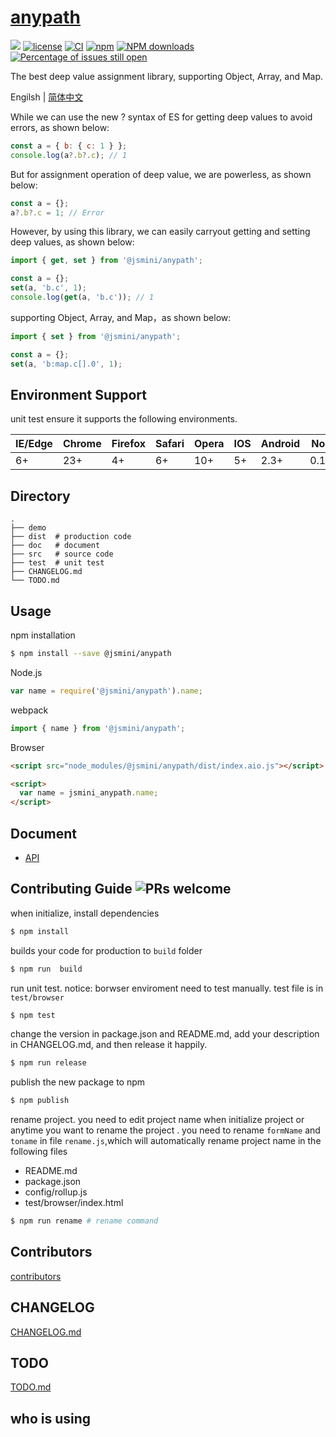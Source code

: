 # [anypath](https://github.com/jsmini/anypath)

[![](https://img.shields.io/badge/Powered%20by-jslib%20base-brightgreen.svg)](https://github.com/yanhaijing/jslib-base)
[![license](https://img.shields.io/badge/license-MIT-blue.svg)](https://github.com/jsmini/anypath/blob/master/LICENSE)
[![CI](https://github.com/jsmini/anypath/actions/workflows/ci.yml/badge.svg?branch=master)](https://github.com/jsmini/anypath/actions/workflows/ci.yml)
[![npm](https://img.shields.io/badge/npm-0.2.2-orange.svg)](https://www.npmjs.com/package/@jsmini/anypath)
[![NPM downloads](http://img.shields.io/npm/dm/@jsmini/anypath.svg?style=flat-square)](http://www.npmtrends.com/@jsmini/anypath)
[![Percentage of issues still open](http://isitmaintained.com/badge/open/jsmini/anypath.svg)](http://isitmaintained.com/project/jsmini/anypath 'Percentage of issues still open')

The best deep value assignment library, supporting Object, Array, and Map.

Engilsh | [简体中文](./README-zh_CN.md)

While we can use the new ? syntax of ES for getting deep values to avoid errors, as shown below:

```js
const a = { b: { c: 1 } };
console.log(a?.b?.c); // 1
```

But for assignment operation of deep value, we are powerless, as shown below:

```js
const a = {};
a?.b?.c = 1; // Error
```

However, by using this library, we can easily carryout getting and setting deep values, as shown below:

```js
import { get, set } from '@jsmini/anypath';

const a = {};
set(a, 'b.c', 1);
console.log(get(a, 'b.c')); // 1
```

supporting Object, Array, and Map，as shown below:

```js
import { set } from '@jsmini/anypath';

const a = {};
set(a, 'b:map.c[].0', 1);
```

## Environment Support

unit test ensure it supports the following environments.

| IE/Edge | Chrome | Firefox | Safari | Opera | IOS | Android | Node  |
| ------- | ------ | ------- | ------ | ----- | --- | ------- | ----- |
| 6+      | 23+    | 4+      | 6+     | 10+   | 5+  | 2.3+    | 0.10+ |

## Directory

```
.
├── demo
├── dist  # production code
├── doc   # document
├── src   # source code
├── test  # unit test
├── CHANGELOG.md
└── TODO.md
```

## Usage

npm installation

```bash
$ npm install --save @jsmini/anypath
```

Node.js

```js
var name = require('@jsmini/anypath').name;
```

webpack

```js
import { name } from '@jsmini/anypath';
```

Browser

```html
<script src="node_modules/@jsmini/anypath/dist/index.aio.js"></script>

<script>
  var name = jsmini_anypath.name;
</script>
```

## Document

- [API](https://github.com/jsmini/anypath/blob/master/doc/api.md)

## Contributing Guide ![PRs welcome](https://img.shields.io/badge/PRs-welcome-brightgreen.svg)

when initialize, install dependencies

```bash
$ npm install
```

builds your code for production to `build` folder

```bash
$ npm run  build
```

run unit test. notice: borwser enviroment need to test manually. test file is in `test/browser`

```bash
$ npm test
```

change the version in package.json and README.md, add your description in CHANGELOG.md, and then release it happily.

```bash
$ npm run release
```

publish the new package to npm

```bash
$ npm publish
```

rename project. you need to edit project name when initialize project or anytime you want to rename the project . you need to rename `formName` and `toname` in file `rename.js`,which will automatically rename project name in the following files

- README.md
- package.json
- config/rollup.js
- test/browser/index.html

```bash
$ npm run rename # rename command
```

## Contributors

[contributors](https://github.com/jsmini/anypath/graphs/contributors)

## CHANGELOG

[CHANGELOG.md](https://github.com/jsmini/anypath/blob/master/CHANGELOG.md)

## TODO

[TODO.md](https://github.com/jsmini/anypath/blob/master/TODO.md)

## who is using
